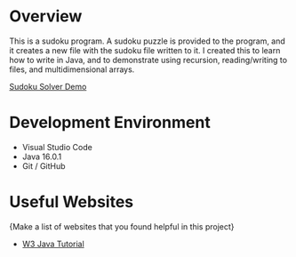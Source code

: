 # Overview

This is a sudoku program. A sudoku puzzle is provided to the program, and it creates a new file with the sudoku file written to it. I created this to learn how to write in Java, and to demonstrate using recursion, reading/writing to files, and multidimensional arrays.

[Sudoku Solver Demo](https://youtu.be/ATfTfoJwsFc)

# Development Environment

* Visual Studio Code
* Java 16.0.1
* Git / GitHub

# Useful Websites

{Make a list of websites that you found helpful in this project}
* [W3 Java Tutorial](https://www.w3schools.com/java/default.asp)